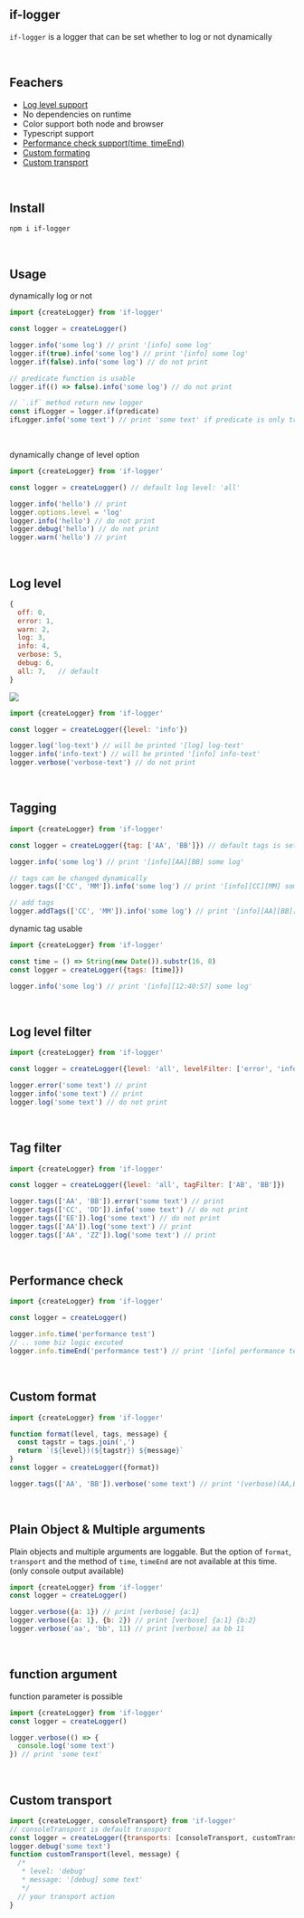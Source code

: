 ## if-logger

`if-logger` is a logger that can be set whether to log or not dynamically

<br>

## Feachers

- [Log level support](#log-level)
- No dependencies on runtime
- Color support both node and browser
- Typescript support
- [Performance check support(time, timeEnd)](#performance-check)
- [Custom formating](#custom-format)
- [Custom transport](#custom-transport)

<br>

## Install

```
npm i if-logger
```

<br>

## Usage

dynamically log or not

```javascript
import {createLogger} from 'if-logger'

const logger = createLogger()

logger.info('some log') // print '[info] some log'
logger.if(true).info('some log') // print '[info] some log'
logger.if(false).info('some log') // do not print

// predicate function is usable
logger.if(() => false).info('some log') // do not print

// `.if` method return new logger
const ifLogger = logger.if(predicate)
ifLogger.info('some text') // print 'some text' if predicate is only true
```

<br>

dynamically change of level option

```javascript
import {createLogger} from 'if-logger'

const logger = createLogger() // default log level: 'all'

logger.info('hello') // print
logger.options.level = 'log'
logger.info('hello') // do not print
logger.debug('hello') // do not print
logger.warn('hello') // print
```

<br>

## Log level

```javascript
{
  off: 0,
  error: 1,
  warn: 2,
  log: 3,
  info: 4,
  verbose: 5,
  debug: 6,
  all: 7,   // default
}
```

![](https://telegra.ph/file/0d41bbf5344a00b2c5bd5.png)

```javascript
import {createLogger} from 'if-logger'

const logger = createLogger({level: 'info'})

logger.log('log-text') // will be printed '[log] log-text'
logger.info('info-text') // will be printed '[info] info-text'
logger.verbose('verbose-text') // do not print
```

<br>

## Tagging

```javascript
import {createLogger} from 'if-logger'

const logger = createLogger({tag: ['AA', 'BB']}) // default tags is set

logger.info('some log') // print '[info][AA][BB] some log'

// tags can be changed dynamically
logger.tags(['CC', 'MM']).info('some log') // print '[info][CC][MM] some log'

// add tags
logger.addTags(['CC', 'MM']).info('some log') // print '[info][AA][BB][CC][MM] some log'
```

dynamic tag usable

```javascript
import {createLogger} from 'if-logger'

const time = () => String(new Date()).substr(16, 8)
const logger = createLogger({tags: [time]})

logger.info('some log') // print '[info][12:40:57] some log'
```

<br>

## Log level filter

```javascript
import {createLogger} from 'if-logger'

const logger = createLogger({level: 'all', levelFilter: ['error', 'info']})

logger.error('some text') // print
logger.info('some text') // print
logger.log('some text') // do not print
```

<br>

## Tag filter

```javascript
import {createLogger} from 'if-logger'

const logger = createLogger({level: 'all', tagFilter: ['AB', 'BB']})

logger.tags(['AA', 'BB']).error('some text') // print
logger.tags(['CC', 'DD']).info('some text') // do not print
logger.tags(['EE']).log('some text') // do not print
logger.tags(['AA']).log('some text') // print
logger.tags(['AA', 'ZZ']).log('some text') // print
```

<br>

## Performance check

```javascript
import {createLogger} from 'if-logger'

const logger = createLogger()

logger.info.time('performance test')
// .. some biz logic excuted
logger.info.timeEnd('performance test') // print '[info] performance test 12ms'
```

<br>

## Custom format

```javascript
import {createLogger} from 'if-logger'

function format(level, tags, message) {
  const tagstr = tags.join(',')
  return `(${level})(${tagstr}) ${message}`
}
const logger = createLogger({format})

logger.tags(['AA', 'BB']).verbose('some text') // print '(verbose)(AA,BB) some text'
```

<br>

## Plain Object & Multiple arguments

Plain objects and multiple arguments are loggable. But the option of `format`, `transport` and the method of `time`, `timeEnd` are not available at this time. (only console output available)

```javascript
import {createLogger} from 'if-logger'
const logger = createLogger()

logger.verbose({a: 1}) // print [verbose] {a:1}
logger.verbose({a: 1}, {b: 2}) // print [verbose] {a:1} {b:2}
logger.verbose('aa', 'bb', 11) // print [verbose] aa bb 11
```

<br>

## function argument

function parameter is possible

```javascript
import {createLogger} from 'if-logger'
const logger = createLogger()

logger.verbose(() => {
  console.log('some text')
}) // print 'some text'
```

<br>

## Custom transport

```javascript
import {createLogger, consoleTransport} from 'if-logger'
// consoleTransport is default transport
const logger = createLogger({transports: [consoleTransport, customTransport]})
logger.debug('some text')
function customTransport(level, message) {
  /*
   * level: 'debug'
   * message: '[debug] some text'
   */
  // your transport action
}
```
